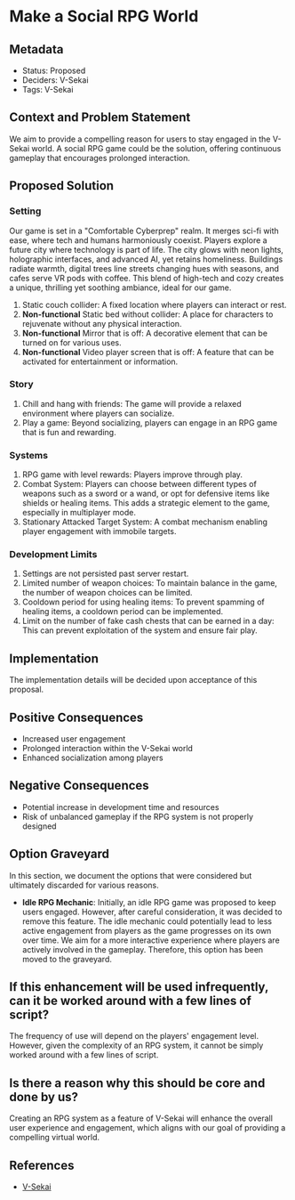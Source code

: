 # Make a Social RPG World

## Metadata

- Status: Proposed 
- Deciders: V-Sekai
- Tags: V-Sekai

## Context and Problem Statement

We aim to provide a compelling reason for users to stay engaged in the V-Sekai world. A social RPG game could be the solution, offering continuous gameplay that encourages prolonged interaction.

## Proposed Solution

### Setting

Our game is set in a "Comfortable Cyberprep" realm. It merges sci-fi with ease, where tech and humans harmoniously coexist. Players explore a future city where technology is part of life. The city glows with neon lights, holographic interfaces, and advanced AI, yet retains homeliness. Buildings radiate warmth, digital trees line streets changing hues with seasons, and cafes serve VR pods with coffee. This blend of high-tech and cozy creates a unique, thrilling yet soothing ambiance, ideal for our game.

1. Static couch collider: A fixed location where players can interact or rest.
2. **Non-functional** Static bed without collider: A place for characters to rejuvenate without any physical interaction.
3. **Non-functional** Mirror that is off: A decorative element that can be turned on for various uses.
4. **Non-functional** Video player screen that is off: A feature that can be activated for entertainment or information.

### Story

1. Chill and hang with friends: The game will provide a relaxed environment where players can socialize.
2. Play a game: Beyond socializing, players can engage in an RPG game that is fun and rewarding.

### Systems

1. RPG game with level rewards: Players improve through play.
2. Combat System: Players can choose between different types of weapons such as a sword or a wand, or opt for defensive items like shields or healing items. This adds a strategic element to the game, especially in multiplayer mode.
3. Stationary Attacked Target System: A combat mechanism enabling player engagement with immobile targets.

### Development Limits

1. Settings are not persisted past server restart.
2. Limited number of weapon choices: To maintain balance in the game, the number of weapon choices can be limited.
3. Cooldown period for using healing items: To prevent spamming of healing items, a cooldown period can be implemented.
4. Limit on the number of fake cash chests that can be earned in a day: This can prevent exploitation of the system and ensure fair play.

## Implementation

The implementation details will be decided upon acceptance of this proposal.

## Positive Consequences

- Increased user engagement
- Prolonged interaction within the V-Sekai world
- Enhanced socialization among players

## Negative Consequences

- Potential increase in development time and resources
- Risk of unbalanced gameplay if the RPG system is not properly designed

## Option Graveyard

In this section, we document the options that were considered but ultimately discarded for various reasons.

- **Idle RPG Mechanic**: Initially, an idle RPG game was proposed to keep users engaged. However, after careful consideration, it was decided to remove this feature. The idle mechanic could potentially lead to less active engagement from players as the game progresses on its own over time. We aim for a more interactive experience where players are actively involved in the gameplay. Therefore, this option has been moved to the graveyard.

## If this enhancement will be used infrequently, can it be worked around with a few lines of script?

The frequency of use will depend on the players' engagement level. However, given the complexity of an RPG system, it cannot be simply worked around with a few lines of script.

## Is there a reason why this should be core and done by us?

Creating an RPG system as a feature of V-Sekai will enhance the overall user experience and engagement, which aligns with our goal of providing a compelling virtual world.

## References

- [V-Sekai](https://v-sekai.org/)
